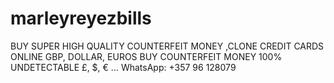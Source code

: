 # marleyreyezbills
BUY SUPER HIGH QUALITY COUNTERFEIT MONEY ,CLONE CREDIT CARDS ONLINE GBP, DOLLAR, EUROS BUY COUNTERFEIT MONEY 100% UNDETECTABLE £, $, € ... WhatsApp: +357 96 128079
